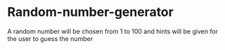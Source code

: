 # Random-number-generator
A random number will be chosen from 1 to 100 and hints will be given for the user to guess the number 
